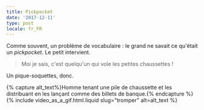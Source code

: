 ```yaml
---
title: Pickpocket
date: '2017-12-11'
type: post
locale: fr_FR
---
```


Comme souvent, un problème de vocabulaire : le grand ne savait ce qu'était un _pickpocket_. Le petit intervient.

> Moi je sais, c'est quelqu'un qui vole les petites chaussettes !

Un pique-soquettes, donc.

{% capture alt_text%}Homme tenant une pile de chaussette et les distribuant en les lançant comme des billets de banque.{% endcapture %}
{% include video_as_a_gif.html.liquid
slug="tromper"
alt=alt_text
%}
